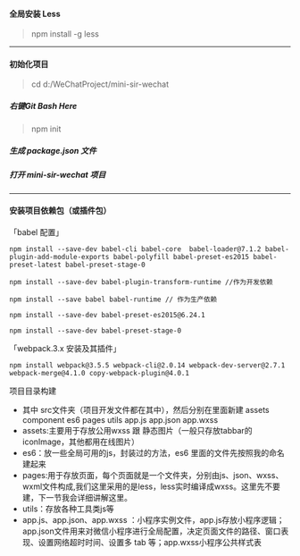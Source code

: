 #### 全局安装 Less
> npm install -g less


**********
#### 初始化项目
> cd d:/WeChatProject/mini-sir-wechat

##### 右键Git Bash Here
> npm init

##### 生成 package.json 文件
##### 打开 mini-sir-wechat 项目


**********
#### 安装项目依赖包（或插件包）

「babel 配置」
```code
npm install --save-dev babel-cli babel-core  babel-loader@7.1.2 babel-plugin-add-module-exports babel-polyfill babel-preset-es2015 babel-preset-latest babel-preset-stage-0

npm install --save-dev babel-plugin-transform-runtime //作为开发依赖

npm install --save babel babel-runtime // 作为生产依赖

npm install --save-dev babel-preset-es2015@6.24.1

npm install --save-dev babel-preset-stage-0
```

「webpack.3.x 安装及其插件」
```code
npm install webpack@3.5.5 webpack-cli@2.0.14 webpack-dev-server@2.7.1 webpack-merge@4.1.0 copy-webpack-plugin@4.0.1
```

项目目录构建
- 其中 src文件夹（项目开发文件都在其中），然后分别在里面新建 assets component es6 pages utils app.js  app.json app.wxss
- assets:主要用于存放公用wxss 跟 静态图片（一般只存放tabbar的iconImage，其他都用在线图片）
- es6：放一些全局可用的js，封装过的方法，es6 里面的文件先按照我的命名建起来
- pages:用于存放页面，每个页面就是一个文件夹，分别由js、json、wxss、wxml文件构成,我们这里采用的是less，less实时编译成wxss。这里先不要建，下一节我会详细讲解这里。
- utils：存放各种工具类js等
- app.js、app.json、app.wxss ：小程序实例文件，app.js存放小程序逻辑；app.json文件用来对微信小程序进行全局配置，决定页面文件的路径、窗口表现、设置网络超时时间、设置多 tab 等；app.wxss小程序公共样式表

